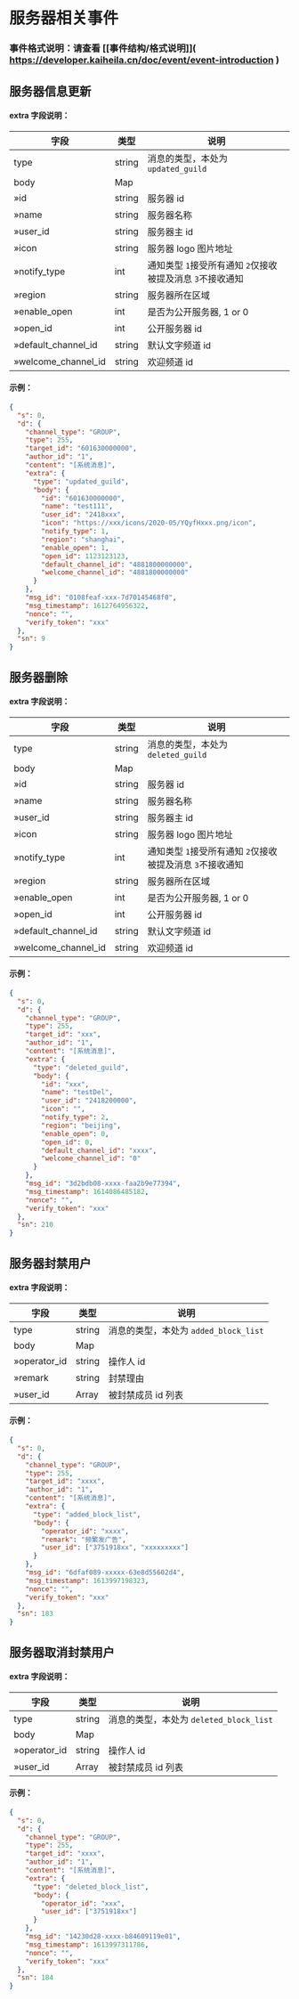 # 服务器相关事件

### 事件格式说明：请查看 \[[事件结构/格式说明]\]( https://developer.kaiheila.cn/doc/event/event-introduction )

## 服务器信息更新

#### extra 字段说明：

| 字段                | 类型   | 说明                                                       |
| ------------------- | ------ | ---------------------------------------------------------- |
| type                | string | 消息的类型，本处为 `updated_guild`                         |
| body                | Map    |                                                            |
| »id                 | string | 服务器 id                                                  |
| »name               | string | 服务器名称                                                 |
| »user_id            | string | 服务器主 id                                                |
| »icon               | string | 服务器 logo 图片地址                                       |
| »notify_type        | int    | 通知类型 `1`接受所有通知 `2`仅接收被提及消息 `3`不接收通知 |
| »region             | string | 服务器所在区域                                             |
| »enable_open        | int    | 是否为公开服务器, 1 or 0                                   |
| »open_id            | int    | 公开服务器 id                                              |
| »default_channel_id | string | 默认文字频道 id                                            |
| »welcome_channel_id | string | 欢迎频道 id                                                |

#### 示例：

```json
{
  "s": 0,
  "d": {
    "channel_type": "GROUP",
    "type": 255,
    "target_id": "601630000000",
    "author_id": "1",
    "content": "[系统消息]",
    "extra": {
      "type": "updated_guild",
      "body": {
        "id": "601630000000",
        "name": "test111",
        "user_id": "2418xxx",
        "icon": "https://xxx/icons/2020-05/YQyfHxxx.png/icon",
        "notify_type": 1,
        "region": "shanghai",
        "enable_open": 1,
        "open_id": 1123123123,
        "default_channel_id": "4881800000000",
        "welcome_channel_id": "4881800000000"
      }
    },
    "msg_id": "0108feaf-xxx-7d70145468f0",
    "msg_timestamp": 1612764956322,
    "nonce": "",
    "verify_token": "xxx"
  },
  "sn": 9
}
```

## 服务器删除

#### extra 字段说明：

| 字段                | 类型   | 说明                                                       |
| ------------------- | ------ | ---------------------------------------------------------- |
| type                | string | 消息的类型，本处为 `deleted_guild`                         |
| body                | Map    |                                                            |
| »id                 | string | 服务器 id                                                  |
| »name               | string | 服务器名称                                                 |
| »user_id            | string | 服务器主 id                                                |
| »icon               | string | 服务器 logo 图片地址                                       |
| »notify_type        | int    | 通知类型 `1`接受所有通知 `2`仅接收被提及消息 `3`不接收通知 |
| »region             | string | 服务器所在区域                                             |
| »enable_open        | int    | 是否为公开服务器, 1 or 0                                   |
| »open_id            | int    | 公开服务器 id                                              |
| »default_channel_id | string | 默认文字频道 id                                            |
| »welcome_channel_id | string | 欢迎频道 id                                                |

#### 示例：

```json
{
  "s": 0,
  "d": {
    "channel_type": "GROUP",
    "type": 255,
    "target_id": "xxx",
    "author_id": "1",
    "content": "[系统消息]",
    "extra": {
      "type": "deleted_guild",
      "body": {
        "id": "xxx",
        "name": "testDel",
        "user_id": "2418200000",
        "icon": "",
        "notify_type": 2,
        "region": "beijing",
        "enable_open": 0,
        "open_id": 0,
        "default_channel_id": "xxxx",
        "welcome_channel_id": "0"
      }
    },
    "msg_id": "3d2bdb08-xxxx-faa2b9e77394",
    "msg_timestamp": 1614086485182,
    "nonce": "",
    "verify_token": "xxx"
  },
  "sn": 210
}
```

## 服务器封禁用户

#### extra 字段说明：

| 字段         | 类型   | 说明                                  |
| ------------ | ------ | ------------------------------------- |
| type         | string | 消息的类型，本处为 `added_block_list` |
| body         | Map    |                                       |
| »operator_id | string | 操作人 id                             |
| »remark      | string | 封禁理由                              |
| »user_id     | Array  | 被封禁成员 id 列表                    |

#### 示例：

```json
{
  "s": 0,
  "d": {
    "channel_type": "GROUP",
    "type": 255,
    "target_id": "xxxx",
    "author_id": "1",
    "content": "[系统消息]",
    "extra": {
      "type": "added_block_list",
      "body": {
        "operator_id": "xxxx",
        "remark": "频繁发广告",
        "user_id": ["3751918xx", "xxxxxxxxx"]
      }
    },
    "msg_id": "6dfaf089-xxxxx-63e8d55602d4",
    "msg_timestamp": 1613997198323,
    "nonce": "",
    "verify_token": "xxx"
  },
  "sn": 183
}
```

###

## 服务器取消封禁用户

#### extra 字段说明：

| 字段         | 类型   | 说明                                    |
| ------------ | ------ | --------------------------------------- |
| type         | string | 消息的类型，本处为 `deleted_block_list` |
| body         | Map    |                                         |
| »operator_id | string | 操作人 id                               |
| »user_id     | Array  | 被封禁成员 id 列表                      |

#### 示例：

```json
{
  "s": 0,
  "d": {
    "channel_type": "GROUP",
    "type": 255,
    "target_id": "xxxx",
    "author_id": "1",
    "content": "[系统消息]",
    "extra": {
      "type": "deleted_block_list",
      "body": {
        "operator_id": "xxx",
        "user_id": ["3751918xx"]
      }
    },
    "msg_id": "14230d28-xxxx-b84609119e01",
    "msg_timestamp": 1613997311786,
    "nonce": "",
    "verify_token": "xxx"
  },
  "sn": 184
}
```
